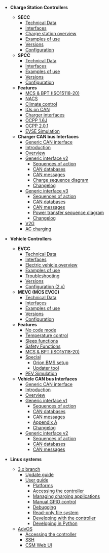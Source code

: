 - **Charge Station Controllers**

  - **SECC**
    - [Technical Data](charge-controllers/ADM-CS-SECC/introduction.md)
    <!-- - [SECC Hardware manual](charge-controllers/ADM-CS-SECC/README.md) -->
    - [Interfaces](charge-controllers/ADM-CS-SECC/interfaces.md)
    - [Charge station overview](charge-controllers/ADM-CS-SECC/evse_overview.md)
    - [Examples of use](charge-controllers/ADM-CS-SECC/examples.md)
    - [Versions](charge-controllers/secc_versions.md)
    - [Configuration](charge-controllers/secc_configuration.md)
    <!-- - [Migration from 3.x to 4.x](charge-controllers/secc_migration_3_to_4.md) -->
  - **SPCC**
    - [Technical Data](charge-controllers/ADM-CS-SPCC/introduction.md)
    <!-- - [SPCC Hardware manual](charge-controllers/ADM-CS-SPCC/README.md) -->
    - [Interfaces](charge-controllers/ADM-CS-SPCC/interfaces.md)
    <!-- - [Charge station overview](charge-controllers/ADM-CS-SPCC/evse_overview.md) -->
    - [Examples of use](charge-controllers/ADM-CS-SPCC/examples.md)
    - [Versions](charge-controllers/spcc_versions.md)
    - [Configuration](charge-controllers/spcc_configuration.md)
  - **Features**
      <!-- - [Features](charge-controllers/secc_features.md) -->
    - [MCS & BPT (ISO15118-20)](charge-controllers/secc_generic/sequences_v3.md)
    - [NACS](charge-controllers/secc_nacs.md)
    - [Climate control](charge-controllers/secc_climate_control.md)
    - [IOs on CAN](charge-controllers/secc_can_ios.md)
    <!-- - [OCPP](charge-controllers/secc_ocpp.md) -->
    - [Charger interfaces](charge-controllers/charger_interfaces.md)
    <!-- - [Special](charge-controllers/secc_special.md)
        - [Flashing Advantics power modules](charge-controllers/secc_afpu.md) -->
    - [OCPP 1.6J](charge-controllers/ocpp16j.md)
    - [OCPP 2.0.1](charge-controllers/ocpp201.md)
    - [EVSE Simulation](charge-controllers/charger-simulation.md)
  - **Charger CAN bus Interfaces**
    - [Generic CAN interface](charge-controllers/secc_generic/README.md)
    - [Introduction](charge-controllers/secc_generic/introduction.md)
    - [Overview](charge-controllers/secc_generic/overview.md)
    - [Generic interface v2](charge-controllers/secc_generic/README_v2.md)
      - [Sequences of action](charge-controllers/secc_generic/sequences.md)
      - [CAN databases](charge-controllers/secc_generic/databases.md)
      - [CAN messages](charge-controllers/secc_generic/can.md)
      - [Charge sequence diagram](charge-controllers/secc_generic/appendix-a.md)
      - [Changelog](charge-controllers/secc_generic/changelog.md)
    - [Generic interface v3](charge-controllers/secc_generic/README_v3.md)
      - [Sequences of action](charge-controllers/secc_generic/sequences_v3.md)
      - [CAN databases](charge-controllers/secc_generic/databases_v3.md)
      - [CAN messages](charge-controllers/secc_generic/can_v3.md)
      - [Power transfer sequence diagram](charge-controllers/secc_generic/power_transfer_sequence_diagram.md)
      - [Changelog](charge-controllers/secc_generic/changelog_v3.md)
    - [V2G](charge-controllers/secc_generic/secc_bidirectional.md)
    - [AC charging](charge-controllers/secc_ac_charging.md)

- **Vehicle Controllers**
    <!-- - [Specifications](charge-controllers/ADM-CS-EVCC/specifications.md) -->

  - **EVCC**
    - [Technical Data](charge-controllers/ADM-CS-EVCC/introduction.md)
    <!-- - [Hardware manual](charge-controllers/ADM-CS-EVCC/README.md) -->
    - [Interfaces](charge-controllers/ADM-CS-EVCC/interfaces.md)
    - [Electric vehicle overview](charge-controllers/ADM-CS-EVCC/ev_overview.md)
    - [Examples of use](charge-controllers/ADM-CS-EVCC/examples.md)
    - [Troubleshooting](charge-controllers/ADM-CS-EVCC/troubleshooting.md)
    - [Versions](charge-controllers/evcc_versions.md)
    - [Configuration (2.x)](charge-controllers/evcc_configuration/README.md)
  - **MEVC (MCS EVCC)**
    - [Technical Data](charge-controllers/ADM-CS-MEVC/introduction.md)
    <!-- - [Hardware manual](charge-controllers/ADM-CS-MEVC/README.md) -->
    - [Interfaces](charge-controllers/ADM-CS-MEVC/interfaces.md)
    <!-- - [Electric vehicle overview](charge-controllers/ADM-CS-EVCC/ev_overview.md) -->
    - [Examples of use](charge-controllers/ADM-CS-MEVC/examples.md)
    <!-- - [Troubleshooting](charge-controllers/ADM-CS-EVCC/troubleshooting.md) -->
    - [Versions](charge-controllers/mevc_versions.md)
    - [Configuration](charge-controllers/mevc_configuration/README.md)
  - **Features**
      <!-- - [Features](charge-controllers/evcc_features.md) -->
    - [No code mode](charge-controllers/evcc_no_code_mode.md)
    - [Temperature control](charge-controllers/evcc_temperature_control.md)
    - [Sleep functions](charge-controllers/evcc_sleep.md)
    - [Safety Functions](charge-controllers/evcc_safety_functions.md)
    - [MCS & BPT (ISO15118-20)](charge-controllers/evcc_bidirectional.md)
    - [Special](charge-controllers/evcc_special.md)
      - [Orion BMS setup](charge-controllers/evcc_orion_bms/orion_bms_integration.md)
      - [Updater tool](charge-controllers/evcc_updater.md)
    - [PEV Simulation](charge-controllers/vehicle-simulation.md)
  - **Vehicle CAN bus Interfaces**
    - [Generic CAN interface](charge-controllers/evcc_generic/README.md)
    - [Introduction](charge-controllers/evcc_generic/introduction.md)
    - [Overview](charge-controllers/evcc_generic/overview.md)
    - [Generic interface v1](charge-controllers/evcc_generic/README_v1.md)
      - [Sequences of action](charge-controllers/evcc_generic/sequences.md)
      - [CAN databases](charge-controllers/evcc_generic/databases.md)
      - [CAN messages](charge-controllers/evcc_generic/can.md)
      - [Appendix A](charge-controllers/evcc_generic/appendix-a.md)
      - [Changelog](charge-controllers/evcc_generic/changelog.md)
    - [Generic interface v2](charge-controllers/evcc_generic/README_v2.md)
      - [Sequences of action](charge-controllers/evcc_generic/sequences_v2.md)
      - [CAN databases](charge-controllers/evcc_generic/databases_v2.md)
      - [CAN messages](charge-controllers/evcc_generic/can_v2.md)

- **Linux systems**
  - [3.x branch](charge-controllers/systems_branch3.md)
    - [Update guide](charge-controllers/sys3_update.md)
    - [User guide](charge-controllers/sys3_user/README.md)
      - [Platforms](charge-controllers/sys3_user/platforms.md)
      - [Accessing the controller](charge-controllers/sys3_user/access.md)
      - [Managing charging applications](charge-controllers/sys3_user/applications.md)
      - [Manual GPIO control](charge-controllers/sys3_user/gpios.md)
      - [Debugging](charge-controllers/sys3_user/debugging.md)
      - [Read-only file system](charge-controllers/sys3_user/read-only.md)
      - [Developing with the controller](charge-controllers/sys3_user/developing.md)
      - [Developing in Python](charge-controllers/sys3_user/python.md)
  - [AdvOS](charge-controllers/advantics_os/README.md)
    - [Accessing the controller](charge-controllers/advantics_os/connecting.md)
    - [SSH](charge-controllers/advantics_os/ssh.md)
    - [CSM Web UI](charge-controllers/advantics_os/csm-web-ui.md)
    <!-- - [4.x branch](charge-controllers/systems_branch4.m) -->
